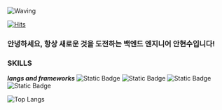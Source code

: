 ![Waving](https://capsule-render.vercel.app/api?type=waving&height=250&color=gradient&text=Hi%20I'm%20HyernSoo&fontAlign=66&fontAlignY=66&fontColor=blck)

[![Hits](https://hits.seeyoufarm.com/api/count/incr/badge.svg?url=https%3A%2F%2Fgithub.com%2FHyeonSOO%2Fhit-counter&count_bg=%2379C83D&title_bg=%23555555&icon=protocols-dot-io.svg&icon_color=%23E7E7E7&title=hits&edge_flat=false)](https://hits.seeyoufarm.com)

### 안녕하세요, 항상 새로운 것을 도전하는 백엔드 엔지니어 안현수입니다!

### SKILLS
***langs and frameworks***
![Static Badge](https://img.shields.io/badge/java-black?style=for-the-badge)
![Static Badge](https://img.shields.io/badge/spring-black?style=for-the-badge)
![Static Badge](https://img.shields.io/badge/javascript-black?style=for-the-badge)
![Static Badge](https://img.shields.io/badge/oracle-black?style=for-the-badge)

![Top Langs](https://github-readme-stats.vercel.app/api/top-langs/?username=HyeonSOO&hide_progress=true)


